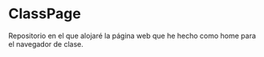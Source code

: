 # ClassPage
Repositorio en el que alojaré la página web que he hecho como home para el navegador de clase.
